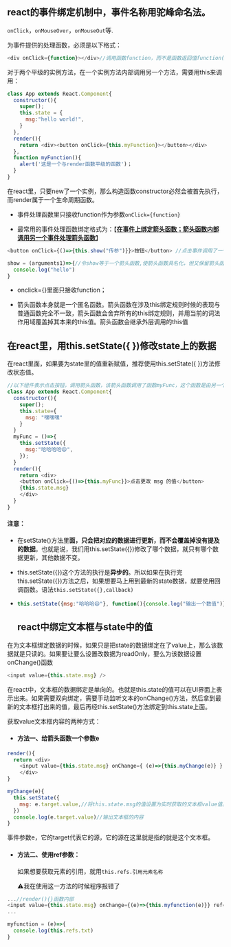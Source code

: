 ## react的事件绑定机制中，事件名称用驼峰命名法。

`onClick`，`onMouseOver`，`onMouseOut`等.

为事件提供的处理函数，必须是以下格式：

```javascript
<div onClick={function}></div>//调用函数function，而不是函数返回值function()
```

对于两个平级的实例方法，在一个实例方法内部调用另一个方法，需要用this来调用：

```javascript
class App extends React.Component{
  constructor(){
    super();
    this.state = {
      msg:"hello world!",
    }
  },
  render(){
    return <div><button onClick={this.myFunction}></button></div>
  },
  function myFunction(){
    alert('这是一个与render函数平级的函数')；
  }  
}
```

在react里，只要new了一个实例，那么构造函数constructor必然会被首先执行，而render属于一个生命周期函数。

- 事件处理函数里只接收function作为参数`onClick={function}`

- 最常用的事件处理函数绑定格式为：【**<u>在事件上绑定箭头函数；箭头函数内部调用另一个事件处理箭头函数</u>**】

```javascript
<button onClick={()=>{this.show("传参")}}>按钮</button> //点击事件调用了一个箭头函数

show = (arguments1)=>{//令show等于一个箭头函数,使箭头函数具名化，但又保留箭头函数关于this绑定的特性。
  console.log("hello")
}
```

- onclick={}里面只接收function；

- 箭头函数本身就是一个匿名函数。箭头函数在涉及this绑定规则时候的表现与普通函数完全不一致，箭头函数会舍弃所有的this绑定规则，并用当前的词法作用域覆盖掉其本来的this值。箭头函数会继承外层调用的this值

## 在react里，用this.setState({ })修改state上的数据

在react里面，如果要为state里的值重新赋值，推荐使用this.setState({ })方法修改状态值。

```javascript
//以下组件表示点击按钮，调用箭头函数，该箭头函数调用了函数myFunc，这个函数是由另一个箭头函数赋值得来的。
class App extends React.Component{
  constructor(){
    super();
    this.state={
      msg: "嘿嘿嘿"
    }
  }
  myFunc = ()=>{
    this.setState({
      msg:"哈哈哈哈😄",
    });
  }
  render(){
    return <div>
    <button onClick={()=>{this.myFunc}}>点击更改 msg 的值</button>
    {this.state.msg}
    </div>
  } 
}
```

#### 注意：

- 在setState()方法里**面，只会把对应的数据进行更新，而不会覆盖掉没有提及的数据**。也就是说，我们用this.setState({})修改了哪个数据，就只有哪个数据更新，其他数据不变。

- this.setState({})这个方法的执行是**异步的**。所以如果在执行完this.setState({})方法之后，如果想要马上用到最新的state数据，就要使用回调函数。语法`this.setState({},callback)`

- ```javascript
  this.setState({msg:"哈哈哈😄"}, function(){console.log("输出一个数值")})
  ```

  ## react中绑定文本框与state中的值

在为文本框绑定数据的时候，如果只是把state的数据绑定在了value上，那么该数据就是只读的。如果要让要么设置改数据为readOnly，要么为该数据设置onChange()函数

```javascript
<input value={this.state.msg} />
```

在react中，文本框的数据绑定是单向的。也就是this.state的值可以在UI界面上表示出来。如果需要双向绑定，需要手动监听文本的onChange()方法，然后拿到最新的文本框打出来的值，最后再经this.setState()方法绑定到this.state上面。

获取value文本框内容的两种方式：

- #### 方法一、给箭头函数一个参数e

```javascript
render(){
  return <div>
    <input value={this.state.msg} onChange={ (e)=>{this.myChange(e)} } />
    </div>
}

myChange(e){
  this.setState({
    msg: e.target.value,//将this.state.msg的值设置为实时获取的文本框value值。
  })
  console.log(e.target.value)//输出文本框的内容
}
```

事件参数e，它的target代表它的源，它的源在这里就是指的就是这个文本框。

- #### 方法二、使用ref参数：

  如果想要获取元素的引用，就用`this.refs.引用元素名称`

  ⚠️我在使用这一方法的时候程序报错了

```javascript
...//render(){}函数内部
<input value={this.state.msg} onChange={(e)=>{this.myfunction(e)}} ref="txt"/>
...

myfunction = (e)=>{
  console.log(this.refs.txt)
}
```

